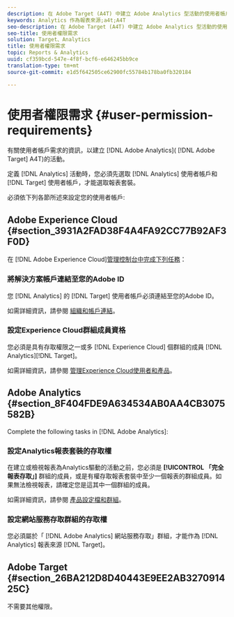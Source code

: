 ```yaml
---
description: 在 Adobe Target (A4T) 中建立 Adobe Analytics 型活動的使用者帳戶需求。
keywords: Analytics 作為報表來源;a4t;A4T
seo-description: 在 Adobe Target (A4T) 中建立 Adobe Analytics 型活動的使用者帳戶需求。
seo-title: 使用者權限需求
solution: Target、Analytics
title: 使用者權限需求
topic: Reports & Analytics
uuid: cf359bcd-547e-4f8f-bcf6-e646245bb9ce
translation-type: tm+mt
source-git-commit: e1d5f642505ce62900fc55784b178ba0fb320184

---
```



# 使用者權限需求 {#user-permission-requirements}

有關使用者帳戶需求的資訊，以建立 [!DNL Adobe Analytics]( [!DNL Adobe Target] A4T)的活動。

定義 [!DNL Analytics] 活動時，您必須先選取 [!DNL Analytics] 使用者帳戶和 [!DNL Target] 使用者帳戶，才能選取報表套裝。

必須依下列各節所述來設定您的使用者帳戶:

## Adobe Experience Cloud {#section_3931A2FAD38F4A4FA92CC77B92AF3F0D}

在 [!DNL Adobe Experience Cloud][管理控制台中完成下列任務](https://adminconsole.adobe.com)：

### 將解決方案帳戶連結至您的Adobe ID

您 [!DNL Analytics] 的 [!DNL Target] 使用者帳戶必須連結至您的Adobe ID。

如需詳細資訊，請參閱 [組織和帳戶連結](https://docs.adobe.com/help/en/core-services/interface/manage-users-and-products/organizations.html)。

### 設定Experience Cloud群組成員資格

您必須是具有存取權限之一或多 [!DNL Experience Cloud] 個群組的成員 [!DNL Analytics][!DNL Target]。

如需詳細資訊，請參閱 [管理Experience Cloud使用者和產品](https://docs.adobe.com/content/help/en/core-services/interface/manage-users-and-products/admin-getting-started.html)。


## Adobe Analytics {#section_8F404FDE9A634534AB0AA4CB3075582B}

Complete the following tasks in [!DNL Adobe Analytics]:

### 設定Analytics報表套裝的存取權

在建立或檢視報表為Analytics驅動的活動之前，您必須是 **[!UICONTROL 「完全報表存取」]** 群組的成員，或是有權存取報表套裝中至少一個報表的群組成員。如果無法檢視報表，請確定您是這其中一個群組的成員。

如需詳細資訊，請參閱 [產品設定檔和群組](https://docs.adobe.com/content/help/en/core-services/interface/manage-users-and-products/admin-getting-started.html#section_AB50558124D541CF80A0D3D76D35A4BF)。

### 設定網站服務存取群組的存取權

您必須屬於「 [!DNL Adobe Analytics] 網站服務存取」群組，才能作為 [!DNL Analytics] 報表來源 [!DNL Target]。

## Adobe Target {#section_26BA212D8D40443E9EE2AB327091425C}

不需要其他權限。
